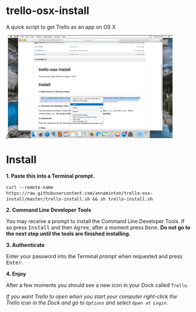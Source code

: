 # trello-osx-install
A quick script to get Trello as an app on OS X

[(![watch install video](https://raw.githubusercontent.com/annaminton/trello-osx-install/master/install-video.gif)](https://youtu.be/qZPYbW0pADs)

# Install

**1. Paste this into a Terminal prompt.**
```
curl --remote-name https://raw.githubusercontent.com/annaminton/trello-osx-install/master/trello-install.sh && sh trello-install.sh
```

**2. Command Line Developer Tools**

You may receive a prompt to install the Command Line Developer Tools. If so press <kbd>Install</kbd> and then <kbd>Agree</kbd>, after a moment press <kbd>Done</kbd>. **Do not go to the next step until the tools are finished installing.**

**3. Authenticate**

Enter your password into the Terminal prompt when requested and press <kbd>Enter</kbd>.

**4. Enjoy**

After a few moments you should see a new icon in your Dock called `Trello`. 

_If you want Trello to open when you start your computer right-click the Trello icon in the Dock and go to `Options` and select `Open at Login`._

